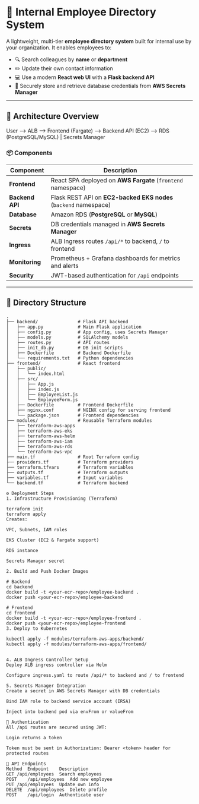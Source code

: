 # 🏢 Internal Employee Directory System

A lightweight, multi-tier **employee directory system** built for internal use by your organization. It enables employees to:

- 🔍 Search colleagues by **name** or **department**
- ✏️ Update their own contact information
- 💻 Use a modern **React web UI** with a **Flask backend API**
- 🔐 Securely store and retrieve database credentials from **AWS Secrets Manager**

---

## 🚀 Architecture Overview

User --> ALB --> Frontend (Fargate) --> Backend API (EC2) --> RDS (PostgreSQL/MySQL)
|
Secrets Manager


### 📦 Components

| Component         | Description                                                                 |
|------------------|-----------------------------------------------------------------------------|
| **Frontend**      | React SPA deployed on **AWS Fargate** (`frontend` namespace)                |
| **Backend API**   | Flask REST API on **EC2-backed EKS nodes** (`backend` namespace)            |
| **Database**      | Amazon RDS (**PostgreSQL** or **MySQL**)                                    |
| **Secrets**       | DB credentials managed in **AWS Secrets Manager**                           |
| **Ingress**       | ALB Ingress routes `/api/*` to backend, `/` to frontend                     |
| **Monitoring**    | Prometheus + Grafana dashboards for metrics and alerts                      |
| **Security**      | JWT-based authentication for `/api` endpoints                               |

---

## 🧱 Directory Structure

```
.
├── backend/               # Flask API backend
│   ├── app.py             # Main Flask application
│   ├── config.py          # App config, uses Secrets Manager
│   ├── models.py          # SQLAlchemy models
│   ├── routes.py          # API routes
│   ├── init_db.py         # DB init scripts
│   ├── Dockerfile         # Backend Dockerfile
│   └── requirements.txt   # Python dependencies
├── frontend/              # React frontend
│   ├── public/
│   │   └── index.html
│   ├── src/
│   │   ├── App.js
│   │   ├── index.js
│   │   ├── EmployeeList.js
│   │   └── EmployeeForm.js
│   ├── Dockerfile         # Frontend Dockerfile
│   ├── nginx.conf         # NGINX config for serving frontend
│   └── package.json       # Frontend dependencies
├── modules/               # Reusable Terraform modules
│   ├── terraform-aws-apps
│   ├── terraform-aws-eks
│   ├── terraform-aws-helm
│   ├── terraform-aws-iam
│   ├── terraform-aws-rds
│   └── terraform-aws-vpc
├── main.tf                # Root Terraform config
├── providers.tf           # Terraform providers
├── terraform.tfvars       # Terraform variables
├── outputs.tf             # Terraform outputs
├── variables.tf           # Input variables
└── backend.tf             # Terraform backend

⚙️ Deployment Steps
1. Infrastructure Provisioning (Terraform)

terraform init
terraform apply
Creates:

VPC, Subnets, IAM roles

EKS Cluster (EC2 & Fargate support)

RDS instance

Secrets Manager secret

2. Build and Push Docker Images

# Backend
cd backend
docker build -t <your-ecr-repo>/employee-backend .
docker push <your-ecr-repo>/employee-backend

# Frontend
cd frontend
docker build -t <your-ecr-repo>/employee-frontend .
docker push <your-ecr-repo>/employee-frontend
3. Deploy to Kubernetes

kubectl apply -f modules/terraform-aws-apps/backend/
kubectl apply -f modules/terraform-aws-apps/frontend/


4. ALB Ingress Controller Setup
Deploy ALB ingress controller via Helm

Configure ingress.yaml to route /api/* to backend and / to frontend

5. Secrets Manager Integration
Create a secret in AWS Secrets Manager with DB credentials

Bind IAM role to backend service account (IRSA)

Inject into backend pod via envFrom or valueFrom

🔐 Authentication
All /api routes are secured using JWT:

Login returns a token

Token must be sent in Authorization: Bearer <token> header for protected routes

🧪 API Endpoints
Method	Endpoint	Description
GET	/api/employees	Search employees
POST	/api/employees	Add new employee
PUT	/api/employees	Update own info
DELETE	/api/employees	Delete profile
POST	/api/login	Authenticate user